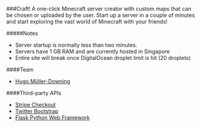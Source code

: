 ###Craft!
A one-click Minecraft server creator with custom maps that can be chosen or uploaded by the user. Start up a server in a couple of minutes and start exploring the
vast world of Minecraft with your friends!

#####Notes  
 - Server startup is normally less than two minutes.
 - Servers have 1 GB RAM and are currently hosted in Singapore
 - Entire site will break once DigitalOcean droplet limit is hit (20 droplets)  

####Team
- [Hugo M&uuml;ller-Downing](http://hugo.sx/)

####Third-party APIs
- [Stripe Checkout](https://stripe.com/docs/checkout)
- [Twitter Bootstrap](http://getbootstrap.com/)
- [Flask Python Web Framework](http://flask.pocoo.org/)
